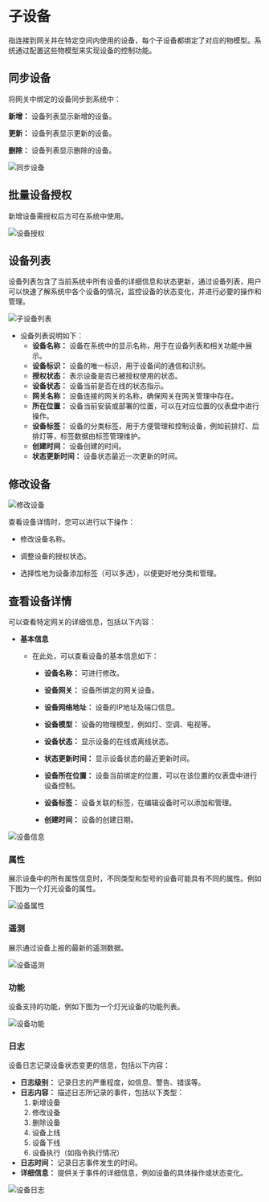 # 子设备
​		指连接到网关并在特定空间内使用的设备，每个子设备都绑定了对应的物模型。系统通过配置这些物模型来实现设备的控制功能。

## 同步设备
将网关中绑定的设备同步到系统中：

**新增：** 设备列表显示新增的设备。

**更新：** 设备列表显示更新的设备。

**删除：** 设备列表显示删除的设备。

![同步设备](../../.vuepress/public/static/images/devices/device/device_mou.png)

## 批量设备授权

新增设备需授权后方可在系统中使用。

![设备授权](../../.vuepress/public/static/images/devices/device/device_authStatus.png)

## 设备列表
​		设备列表包含了当前系统中所有设备的详细信息和状态更新，通过设备列表，用户可以快速了解系统中各个设备的情况，监控设备的状态变化，并进行必要的操作和管理。

![子设备列表](../../.vuepress/public/static/images/devices/device/device_page.png)



- 设备列表说明如下：
  - **设备名称：** 设备在系统中的显示名称，用于在设备列表和相关功能中展示。
  - **设备标识：** 设备的唯一标识，用于设备间的通信和识别。
  - **授权状态：** 表示设备是否已被授权使用的状态。
  - **设备状态：** 设备当前是否在线的状态指示。
  - **网关名称：** 设备连接的网关的名称，确保网关在网关管理中存在。
  - **所在位置：** 设备当前安装或部署的位置，可以在对应位置的仪表盘中进行操作。
  - **设备标签：** 设备的分类标签，用于方便管理和控制设备，例如前排灯、后排灯等，标签数据由标签管理维护。
  - **创建时间：** 设备创建的时间。
  - **状态更新时间：** 设备状态最近一次更新的时间。
## 修改设备
![修改设备](../../.vuepress/public/static/images/devices/device/device_edit.png)

查看设备详情时，您可以进行以下操作：

- 修改设备名称。

- 调整设备的授权状态。

- 选择性地为设备添加标签（可以多选），以便更好地分类和管理。

  

## 查看设备详情
可以查看特定网关的详细信息，包括以下内容：
- **基本信息**
  - 在此处，可以查看设备的基本信息如下：
  
    - **设备名称：** 可进行修改。
  
    - **设备网关：** 设备所绑定的网关设备。
  
    - **设备网络地址：** 设备的IP地址及端口信息。
  
    - **设备模型：** 设备的物理模型，例如灯、空调、电视等。
  
    - **设备状态：** 显示设备的在线或离线状态。
  
    - **状态更新时间：** 显示设备状态的最近更新时间。
  
    - **设备所在位置：** 设备当前绑定的位置，可以在该位置的仪表盘中进行设备控制。
  
    - **设备标签：** 设备关联的标签，在编辑设备时可以添加和管理。
  
    - **创建时间：** 设备的创建日期。
  
      

![设备信息](../../.vuepress/public/static/images/devices/device/device_baseInfo.png)

### 属性
展示设备中的所有属性信息时，不同类型和型号的设备可能具有不同的属性。例如下图为一个灯光设备的属性。

![设备属性](../../.vuepress/public/static/images/devices/device/device_attribute.png)
### 遥测
展示通过设备上报的最新的遥测数据。

![设备遥测](../../.vuepress/public/static/images/devices/device/device_telemetry.png)
### 功能
设备支持的功能，例如下图为一个灯光设备的功能列表。

![设备功能](../../.vuepress/public/static/images/devices/device/device_function.png)

### 日志
设备日志记录设备状态变更的信息，包括以下内容：

- **日志级别：** 记录日志的严重程度，如信息、警告、错误等。
- **日志内容：** 描述日志所记录的事件，包括以下类型：
  1. 新增设备
  2. 修改设备
  3. 删除设备
  4. 设备上线
  5. 设备下线
  6. 设备执行（如指令执行情况）
- **日志时间：** 记录日志事件发生的时间。
- **详细信息：** 提供关于事件的详细信息，例如设备的具体操作或状态变化。

![设备日志](../../.vuepress/public/static/images/devices/device/device_log.png)